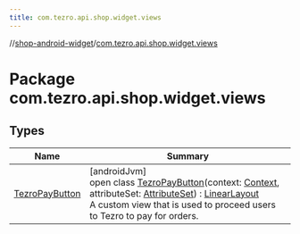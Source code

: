 ```yaml
---
title: com.tezro.api.shop.widget.views
---
```

//[shop-android-widget](../../index.html)/[com.tezro.api.shop.widget.views](index.html)



# Package com.tezro.api.shop.widget.views



## Types


| Name | Summary |
|---|---|
| [TezroPayButton](-tezro-pay-button/index.html) | [androidJvm]<br>open class [TezroPayButton](-tezro-pay-button/index.html)(context: [Context](https://developer.android.com/reference/kotlin/android/content/Context.html), attributeSet: [AttributeSet](https://developer.android.com/reference/kotlin/android/util/AttributeSet.html)) : [LinearLayout](https://developer.android.com/reference/kotlin/android/widget/LinearLayout.html)<br>A custom view that is used to proceed users to Tezro to pay for orders. |

